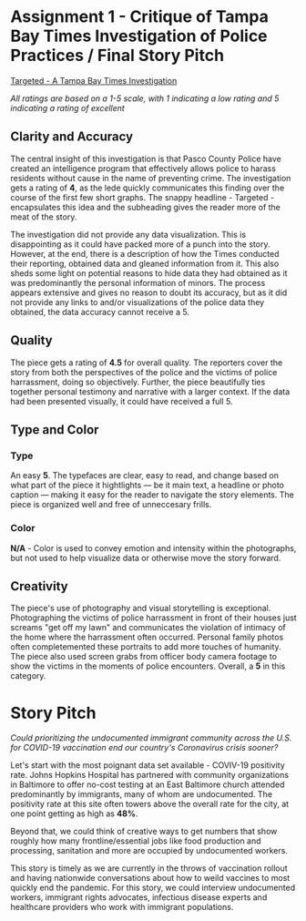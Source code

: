 # Assignment 1 - Critique of Tampa Bay Times Investigation of Police Practices / Final Story Pitch

[Targeted - A Tampa Bay Times Investigation](https://projects.tampabay.com/projects/2020/investigations/police-pasco-sheriff-targeted/intelligence-led-policing/)

*All ratings are based on a 1-5 scale, with 1 indicating a low rating and 5 indicating a rating of excellent*

## Clarity and Accuracy ##

The central insight of this investigation is that Pasco County Police have created an intelligence program that effectively allows police to harass residents without cause in the name of preventing crime. The investigation gets a rating of **4**, as the lede quickly communicates this finding over the course of the first few short graphs. The snappy headline - Targeted - encapsulates this idea and the subheading gives the reader more of the meat of the story. 

The investigation did not provide any data visualization. This is disappointing as it could have packed more of a punch into the story. However, at the end, there is a description of how the Times conducted their reporting, obtained data and gleaned information from it. This also sheds some light on potential reasons to hide data they had obtained as it was predominantly the personal information of minors. The process appears extensive and gives no reason to doubt its accuracy, but as it did not provide any links to and/or visualizations of the police data they obtained, the data accuracy cannot receive a 5. 

## Quality ##

The piece gets a rating of **4.5** for overall quality. The reporters cover the story from both the perspectives of the police and the victims of police harrassment, doing so objectively. Further, the piece beautifully ties together personal testimony and narrative with a larger context. If the data had been presented visually, it could have received a full 5. 

## Type and Color ##

### Type ###

An easy **5**. The typefaces are clear, easy to read, and change based on what part of the piece it hightlights — be it main text, a headline or photo caption — making it easy for the reader to navigate the story elements. The piece is organized well and free of unneccesary frills.

### Color ###

**N/A** - Color is used to convey emotion and intensity within the photographs, but not used to help visualize data or otherwise move the story forward.

## Creativity ##

The piece's use of photography and visual storytelling is exceptional. Photographing the victims of police harrassment in front of their houses just screams "get off my lawn" and communicates the violation of intimacy of the home where the harrassment often occurred. Personal family photos often completemented these portraits to add more touches of humanity. The piece also used screen grabs from officer body camera footage to show the victims in the moments of police encounters. Overall, a **5** in this category.

# Story Pitch #

*Could prioritizing the undocumented immigrant community across the U.S. for COVID-19 vaccination end our country's Coronavirus crisis sooner?*

Let's start with the most poignant data set available - COVIV-19 positivity rate. Johns Hopkins Hospital has partnered with community organizations in Baltimore to offer no-cost testing at an East Baltimore church attended predominantly by immigrants, many of whom are undocumented. The positivity rate at this site often towers above the overall rate for the city, at one point getting as high as **48%**.

Beyond that, we could think of creative ways to get numbers that show roughly how many frontline/essential jobs like food production and processing, sanitation and more are occupied by undocumented workers. 

This story is timely as we are currently in the throws of vaccination rollout and having nationwide conversations about how to weild vaccines to most quickly end the pandemic. For this story, we could interview undocumented workers, immigrant rights advocates, infectious disease experts and healthcare providers who work with immigrant populations. 

